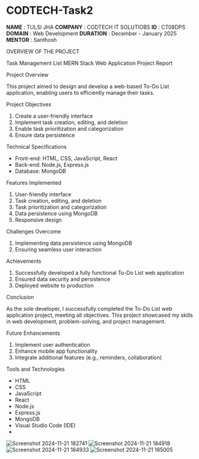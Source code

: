 # CODTECH-Task2 

**NAME**     : TULSI JHA
**COMPANY**  : CODTECH IT SOLUTIOBS
**ID**       : CT08DPS
**DOMAIN**   : Web Development 
**DURATION** : December - January 2025
**MENTOR**   : Santhosh

OVERVIEW OF THE PROJECT  

Task Management List MERN Stack Web Application Project Report

Project Overview

This project aimed to design and develop a web-based To-Do List application, enabling users to efficiently manage their tasks.

Project Objectives

1. Create a user-friendly interface
2. Implement task creation, editing, and deletion
3. Enable task prioritization and categorization
4. Ensure data persistence

Technical Specifications

- Front-end: HTML, CSS, JavaScript, React
- Back-end: Node.js, Express.js
- Database: MongoDB

Features Implemented

1. User-friendly interface
2. Task creation, editing, and deletion
3. Task prioritization and categorization
4. Data persistence using MongoDB
5. Responsive design

Challenges Overcome

1. Implementing data persistence using MongoDB
2. Ensuring seamless user interaction

Achievements

1. Successfully developed a fully functional To-Do List web application
2. Ensured data security and persistence
3. Deployed website to production

Conclusion

As the sole developer, I successfully completed the To-Do List web application project, meeting all objectives. This project showcased my skills in web development, problem-solving, and project management.

Future Enhancements

1. Implement user authentication
2. Enhance mobile app functionality
3. Integrate additional features (e.g., reminders, collaboration)

Tools and Technologies

- HTML
- CSS
- JavaScript
- React
- Node.js
- Express.js
- MongoDB
- Visual Studio Code (IDE)
- 
![Screenshot 2024-11-21 182741](https://github.com/user-attachments/assets/0c3f5187-dfd8-42e6-b946-842c169f1b5d)
![Screenshot 2024-11-21 184918](https://github.com/user-attachments/assets/5710d34e-c4fd-45f2-a6ec-583623b482fc)
![Screenshot 2024-11-21 184933](https://github.com/user-attachments/assets/0ba03133-19ea-4953-a44e-cf12c97c8b7e)
![Screenshot 2024-11-21 185005](https://github.com/user-attachments/assets/a687fcb6-6dee-46a9-9cfa-cc4fb4c78e50)

